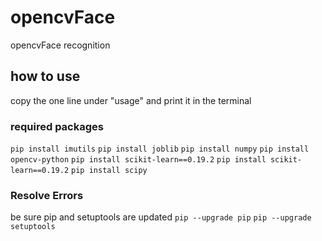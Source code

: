 # opencvFace
opencvFace recognition 
## how to use
 copy the one line under "usage" and print it in the terminal
### required packages
`pip install imutils`
`pip install joblib`
`pip install numpy`
`pip install opencv-python`
`pip install scikit-learn==0.19.2`
`pip install scikit-learn==0.19.2`
`pip install scipy`
### Resolve Errors
be sure pip and setuptools are updated
`pip --upgrade pip`
`pip --upgrade setuptools`
